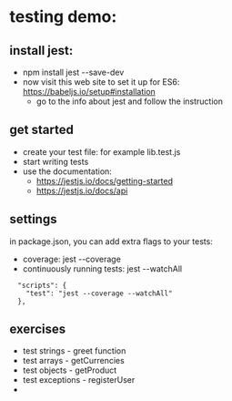 # testing demo:

## install jest:
- npm install jest --save-dev
- now visit this web site to set it up for ES6: https://babeljs.io/setup#installation
  - go to the info about jest and follow the instruction

## get started
- create your test file: for example lib.test.js
- start writing tests
- use the documentation:
  - https://jestjs.io/docs/getting-started
  - https://jestjs.io/docs/api

## settings
in package.json, you can add extra flags to your tests:
- coverage: jest --coverage
- continuously running tests: jest --watchAll

```
  "scripts": {
    "test": "jest --coverage --watchAll"
  },
```

## exercises
- test strings - greet function
- test arrays - getCurrencies
- test objects - getProduct
- test exceptions - registerUser
- 

